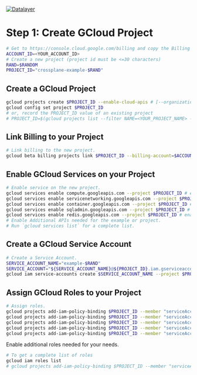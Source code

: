 [![Datalayer](https://datalayer.s3.us-east-1.amazonaws.com/datalayer-25.svg)](https://datalayer.io)

# Step 1: Create GCloud Project

```bash
# Get to https://console.cloud.google.com/billing and copy the Billing Account ID value.
ACCOUNT_ID=<YOUR_ACCOUNT_ID>
# Create a new project (project id must be <=30 characters)
RAND=$RANDOM
PROJECT_ID="crossplane-example-$RAND"
```

## Create a GCloud Project

```bash
gcloud projects create $PROJECT_ID --enable-cloud-apis # [--organization $ORGANIZATION_ID]
gcloud config set project $PROJECT_ID
# or, record the PROJECT_ID value of an existing project
# PROJECT_ID=$(gcloud projects list --filter NAME=<YOUR_PROJECT_NAME> --format="value(PROJECT_ID)")
```

## Link Billing to your Project

```bash
# Link billing to the new project.
gcloud beta billing projects link $PROJECT_ID --billing-account=$ACCOUNT_ID
```

## Enable GCloud Services on your Project

```bash
# Enable service on the new project.
gcloud services enable compute.googleapis.com --project $PROJECT_ID # enable Compute API
gcloud services enable servicenetworking.googleapis.com --project $PROJECT_ID # enable Service Networking API
gcloud services enable container.googleapis.com --project $PROJECT_ID # enable Kubernetes API
gcloud services enable sqladmin.googleapis.com --project $PROJECT_ID # enable CloudSQL API
gcloud services enable redis.googleapis.com --project $PROJECT_ID # enable Redis API
# Enable Additional APIs needed for the example or project.
# Run `gcloud services list` for a complete list.
```

## Create a GCloud Service Account

```bash
# Create a Service Account.
SERVICE_ACCOUNT_NAME="example-$RAND"
SERVICE_ACCOUNT="${SERVICE_ACCOUNT_NAME}@${PROJECT_ID}.iam.gserviceaccount.com"
gcloud iam service-accounts create $SERVICE_ACCOUNT_NAME --project $PROJECT_ID --display-name "Crossplane Example"
```

## Assign GCloud Roles to your Project

```bash
# Assign roles.
gcloud projects add-iam-policy-binding $PROJECT_ID --member "serviceAccount:$SERVICE_ACCOUNT" --role="roles/iam.serviceAccountUser"
gcloud projects add-iam-policy-binding $PROJECT_ID --member "serviceAccount:$SERVICE_ACCOUNT" --role="roles/container.admin"
gcloud projects add-iam-policy-binding $PROJECT_ID --member "serviceAccount:$SERVICE_ACCOUNT" --role="roles/compute.networkAdmin"
gcloud projects add-iam-policy-binding $PROJECT_ID --member "serviceAccount:$SERVICE_ACCOUNT" --role="roles/storage.admin"
gcloud projects add-iam-policy-binding $PROJECT_ID --member "serviceAccount:$SERVICE_ACCOUNT" --role="roles/cloudsql.admin"
```

Enable additional roles needed for your needs.

```bash
# To get a complete list of roles
gcloud iam roles list
# gcloud projects add-iam-policy-binding $PROJECT_ID --member "serviceAccount:$SERVICE_ACCOUNT" --role="roles/redis.admin"
```
